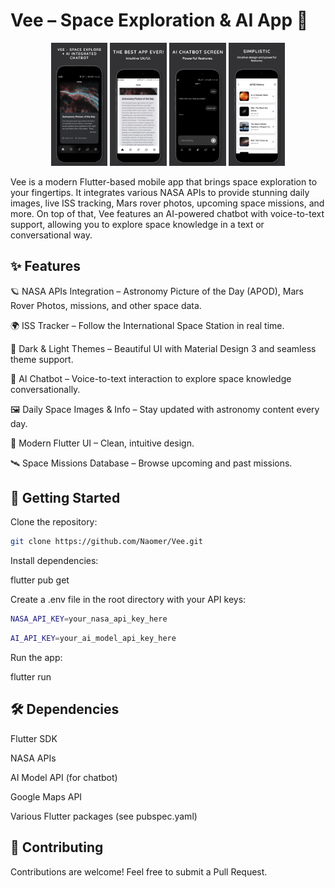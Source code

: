 # Vee – Space Exploration & AI App 🚀

<p align="center">
  <img src="https://raw.githubusercontent.com/Naomer/Vee/c29e727c92c566325ffac9fbbcb0ec08e7f176bf/01.png" width="18%">
  <img src="https://raw.githubusercontent.com/Naomer/Vee/c29e727c92c566325ffac9fbbcb0ec08e7f176bf/02.png" width="18%">
  <img src="https://raw.githubusercontent.com/Naomer/Vee/c29e727c92c566325ffac9fbbcb0ec08e7f176bf/03.png" width="18%">
  <img src="https://raw.githubusercontent.com/Naomer/Vee/c29e727c92c566325ffac9fbbcb0ec08e7f176bf/04.png" width="18%">
</p>

Vee is a modern Flutter-based mobile app that brings space exploration to your fingertips. It integrates various NASA APIs to provide stunning daily images, live ISS tracking, Mars rover photos, upcoming space missions, and more. On top of that, Vee features an AI-powered chatbot with voice-to-text support, allowing you to explore space knowledge in a text or conversational way.

## ✨ Features

🪐 NASA APIs Integration – Astronomy Picture of the Day (APOD), Mars Rover Photos, missions, and other space data.

🌍 ISS Tracker – Follow the International Space Station in real time.

🎨 Dark & Light Themes – Beautiful UI with Material Design 3 and seamless theme support.

🎤 AI Chatbot – Voice-to-text interaction to explore space knowledge conversationally.

🖼️ Daily Space Images & Info – Stay updated with astronomy content every day.

📱 Modern Flutter UI – Clean, intuitive design.

🛰️ Space Missions Database – Browse upcoming and past missions.

## 🚀 Getting Started

Clone the repository:
```bash
git clone https://github.com/Naomer/Vee.git
```

Install dependencies:

flutter pub get


Create a .env file in the root directory with your API keys:
```bash
NASA_API_KEY=your_nasa_api_key_here
```
```bash
AI_API_KEY=your_ai_model_api_key_here
```

Run the app:

flutter run

## 🛠️ Dependencies

Flutter SDK

NASA APIs

AI Model API (for chatbot)

Google Maps API

Various Flutter packages (see pubspec.yaml)

## 🤝 Contributing

Contributions are welcome! Feel free to submit a Pull Request.
